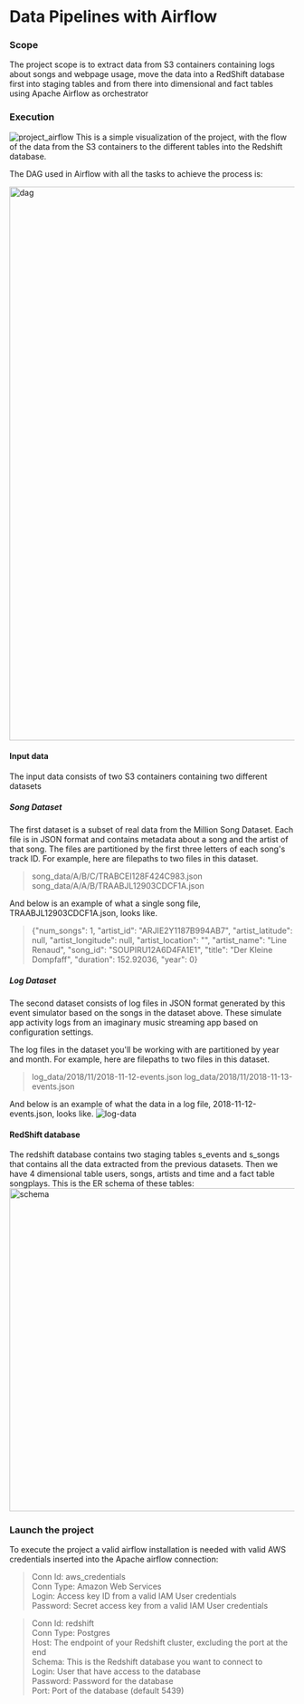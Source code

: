 # Data Pipelines with Airflow
### Scope
The project scope is to extract data from S3 containers containing logs about songs and webpage usage, move the data
into a RedShift database first into staging tables and from there into dimensional and fact tables using Apache Airflow as orchestrator
### Execution
![project_airflow](https://user-images.githubusercontent.com/36500094/135446828-1ee6fef6-9d56-4dc8-a6b6-16e3ba6faffb.jpg)
This is a simple visualization of the project, with the flow of the data from the S3 containers to the different tables into
the Redshift database.

The DAG used in Airflow with all the tasks to achieve the process is:

<img width="977" alt="dag" src="https://user-images.githubusercontent.com/36500094/135446942-b77a15ec-03dd-4382-b8fa-3dc329c98395.png">

#### Input data
The input data consists of two S3 containers containing two different datasets
##### Song Dataset
The first dataset is a subset of real data from the Million Song Dataset. Each file is in JSON format and contains metadata about a song and the artist of that song. The files are partitioned by the first three letters of each song's track ID. For example, here are filepaths to two files in this dataset.
>song_data/A/B/C/TRABCEI128F424C983.json
>song_data/A/A/B/TRAABJL12903CDCF1A.json

And below is an example of what a single song file, TRAABJL12903CDCF1A.json, looks like.
>{"num_songs": 1, "artist_id": "ARJIE2Y1187B994AB7", "artist_latitude": null, "artist_longitude": null, "artist_location": "", "artist_name": "Line Renaud", "song_id": "SOUPIRU12A6D4FA1E1", "title": "Der Kleine Dompfaff", "duration": 152.92036, "year": 0}
##### Log Dataset
The second dataset consists of log files in JSON format generated by this event simulator based on the songs in the dataset above. These simulate app activity logs from an imaginary music streaming app based on configuration settings.

The log files in the dataset you'll be working with are partitioned by year and month. For example, here are filepaths to two files in this dataset.

>log_data/2018/11/2018-11-12-events.json
>log_data/2018/11/2018-11-13-events.json

And below is an example of what the data in a log file, 2018-11-12-events.json, looks like.
![log-data](https://user-images.githubusercontent.com/36500094/132995573-0dc390fa-17b0-42aa-ab18-f8ce7fb82f2f.png)


#### RedShift database
The redshift database contains two staging tables s_events and s_songs that contains all the data extracted from the previous datasets.
Then we have 4 dimensional table users, songs, artists and time and a fact table songplays.
This is the ER schema of these tables:
<img width="570" alt="schema" src="https://user-images.githubusercontent.com/36500094/134797883-1e13cc7e-a855-427b-a996-05f933ca21d5.png">

### Launch the project
To execute the project a valid airflow installation is needed with valid AWS credentials inserted into the Apache airflow connection:

>Conn Id: aws_credentials <br>
>Conn Type: Amazon Web Services <br>
>Login: Access key ID from a valid IAM User credentials <br>
>Password: Secret access key from a valid IAM User credentials <br>

>Conn Id: redshift <br>
>Conn Type: Postgres <br>
>Host: The endpoint of your Redshift cluster, excluding the port at the end <br>
>Schema: This is the Redshift database you want to connect to <br>
>Login: User that have access to the database <br>
>Password: Password for the database <br>
>Port: Port of the database (default 5439) <br>
